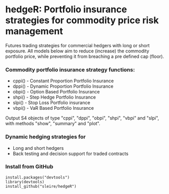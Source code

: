 # hedgeR: Portfolio insurance strategies for commodity price risk management
Futures trading strategies for commercial hedgers with long or short exposure. All models below aim to reduce (increase) the commodity portfolio price, while preventing it from breaching a pre defined cap (floor).

### Commodity portfolio insurance strategy functions:

- cppi() - Constant Proportion Portfolio Insurance   
- dppi() - Dynamic Proportion Portfolio Insurance   
- obpi() - Option Based Portfolio Insurance         
- shpi() - Step Hedge Portfolio Insurance            
- slpi() - Stop Loss Portfolio insurance             
- vbpi() - VaR Based Portfolio Insurance 

Output S4 objects of type "cppi", "dppi", "obpi", "shpi", "vbpi" and "slpi", with methods "show", "summary" and "plot".

### Dynamic hedging strategies for
- Long and short hedgers
- Back testing and decision support for traded contracts

### Install from GitHub
```
install.packages("devtools")  
library(devtools)
install_github("sleire/hedgeR")
```
